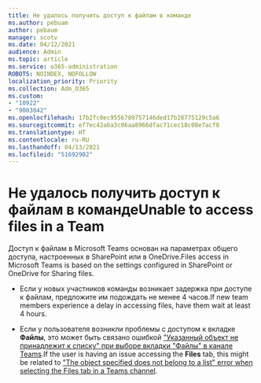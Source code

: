 ```yaml
---
title: Не удалось получить доступ к файлам в команде
ms.author: pebuam
author: pebaum
manager: scotv
ms.date: 04/12/2021
audience: Admin
ms.topic: article
ms.service: o365-administration
ROBOTS: NOINDEX, NOFOLLOW
localization_priority: Priority
ms.collection: Adm_O365
ms.custom:
- "10922"
- "9003042"
ms.openlocfilehash: 17b2fc0ec9556789757146ded17b28775129c5a6
ms.sourcegitcommit: ef7ec42aba3c06aa8966dfac71cec18c08e7acf8
ms.translationtype: HT
ms.contentlocale: ru-RU
ms.lasthandoff: 04/13/2021
ms.locfileid: "51692902"
---
```

# <a name="unable-to-access-files-in-a-team"></a><span data-ttu-id="66124-102">Не удалось получить доступ к файлам в команде</span><span class="sxs-lookup"><span data-stu-id="66124-102">Unable to access files in a Team</span></span>

<span data-ttu-id="66124-103">Доступ к файлам в Microsoft Teams основан на параметрах общего доступа, настроенных в SharePoint или в OneDrive.</span><span class="sxs-lookup"><span data-stu-id="66124-103">Files access in Microsoft Teams is based on the settings configured in SharePoint or OneDrive for Sharing files.</span></span>

- <span data-ttu-id="66124-104">Если у новых участников команды возникает задержка при доступе к файлам, предложите им подождать не менее 4 часов.</span><span class="sxs-lookup"><span data-stu-id="66124-104">If new team members experience a delay in accessing files, have them wait at least 4 hours.</span></span>

- <span data-ttu-id="66124-105">Если у пользователя возникли проблемы с доступом к вкладке **Файлы**, это может быть связано ошибкой ["Указанный объект не принадлежит к списку" при выборе вкладки "Файлы" в канале Teams](https://docs.microsoft.com/microsoftteams/troubleshoot/files/object-specified-not-belong-to-list).</span><span class="sxs-lookup"><span data-stu-id="66124-105">If the user is having an issue accessing the **Files** tab, this might be related to ["The object specified does not belong to a list" error when selecting the Files tab in a Teams channel](https://docs.microsoft.com/microsoftteams/troubleshoot/files/object-specified-not-belong-to-list).</span></span>
